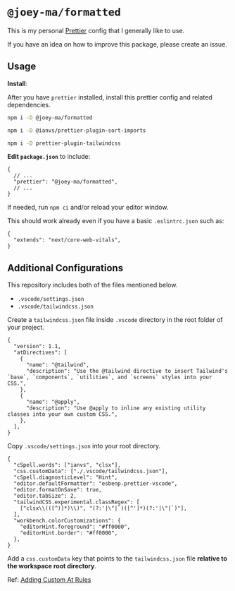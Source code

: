 # `@joey-ma/formatted`

This is my personal [Prettier](https://prettier.io) config that I generally like to use.

If you have an idea on how to improve this package, please create an issue.

## Usage

**Install**:

After you have `prettier` installed, install this prettier config and related dependencies.

```bash
npm i -D @joey-ma/formatted
```

```bash
npm i -D @ianvs/prettier-plugin-sort-imports
```

```bash
npm i -D prettier-plugin-tailwindcss
```

**Edit `package.json`** to include:

```jsonc
{
  // ...
  "prettier": "@joey-ma/formatted",
  // ...
}
```

If needed, run `npm ci` and/or reload your editor window.

This should work already even if you have a basic `.eslintrc.json` such as:

```jsonc
{
  "extends": "next/core-web-vitals",
}
```

## Additional Configurations

This repository includes both of the files mentioned below.

- `.vscode/settings.json`
- `.vscode/tailwindcss.json`

Create a `tailwindcss.json` file inside `.vscode` directory in the root folder of your project.

```jsonc
{
  "version": 1.1,
  "atDirectives": [
    {
      "name": "@tailwind",
      "description": "Use the @tailwind directive to insert Tailwind's `base`, `components`, `utilities`, and `screens` styles into your CSS.",
    },
    {
      "name": "@apply",
      "description": "Use @apply to inline any existing utility classes into your own custom CSS.",
    },
  ],
}
```

Copy `.vscode/settings.json` into your root directory.

```jsonc
{
  "cSpell.words": ["ianvs", "clsx"],
  "css.customData": ["./.vscode/tailwindcss.json"],
  "cSpell.diagnosticLevel": "Hint",
  "editor.defaultFormatter": "esbenp.prettier-vscode",
  "editor.formatOnSave": true,
  "editor.tabSize": 2,
  "tailwindCSS.experimental.classRegex": [
    ["clsx\\(([^)]*)\\)", "(?:'|\"|`)([^']*)(?:'|\"|`)"],
  ],
  "workbench.colorCustomizations": {
    "editorHint.foreground": "#ff0000",
    "editorHint.border": "#ff0000",
  },
}
```

Add a `css.customData` key that points to the `tailwindcss.json` file **relative to the workspace root directory**.

Ref: [Adding Custom At Rules](https://www.codeconcisely.com/posts/tailwind-css-unknown-at-rules/#adding-custom-at-rules)
